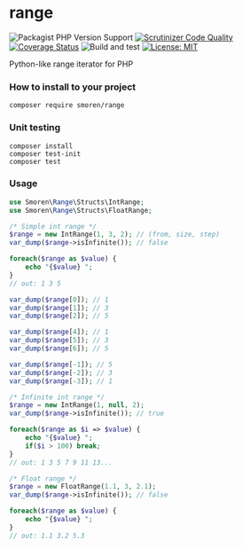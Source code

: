 # range

![Packagist PHP Version Support](https://img.shields.io/packagist/php-v/smoren/range)
[![Scrutinizer Code Quality](https://scrutinizer-ci.com/g/Smoren/range-php/badges/quality-score.png?b=master)](https://scrutinizer-ci.com/g/Smoren/range-php/?branch=master)
[![Coverage Status](https://coveralls.io/repos/github/Smoren/range-php/badge.svg?branch=master)](https://coveralls.io/github/Smoren/range-php?branch=master)
![Build and test](https://github.com/Smoren/range-php/actions/workflows/test_master.yml/badge.svg)
[![License: MIT](https://img.shields.io/badge/License-MIT-yellow.svg)](https://opensource.org/licenses/MIT)

Python-like range iterator for PHP

### How to install to your project
```
composer require smoren/range
```

### Unit testing
```
composer install
composer test-init
composer test
```

### Usage

```php
use Smoren\Range\Structs\IntRange;
use Smoren\Range\Structs\FloatRange;

/* Simple int range */
$range = new IntRange(1, 3, 2); // (from, size, step)
var_dump($range->isInfinite()); // false

foreach($range as $value) {
    echo "{$value} ";
}
// out: 1 3 5

var_dump($range[0]); // 1
var_dump($range[1]); // 3
var_dump($range[2]); // 5

var_dump($range[4]); // 1
var_dump($range[5]); // 3
var_dump($range[6]); // 5

var_dump($range[-1]); // 5
var_dump($range[-2]); // 3
var_dump($range[-3]); // 1

/* Infinite int range */
$range = new IntRange(1, null, 2);
var_dump($range->isInfinite()); // true

foreach($range as $i => $value) {
    echo "{$value} ";
    if($i > 100) break;
}
// out: 1 3 5 7 9 11 13...

/* Float range */
$range = new FloatRange(1.1, 3, 2.1);
var_dump($range->isInfinite()); // false

foreach($range as $value) {
    echo "{$value} ";
}
// out: 1.1 3.2 5.3
```
